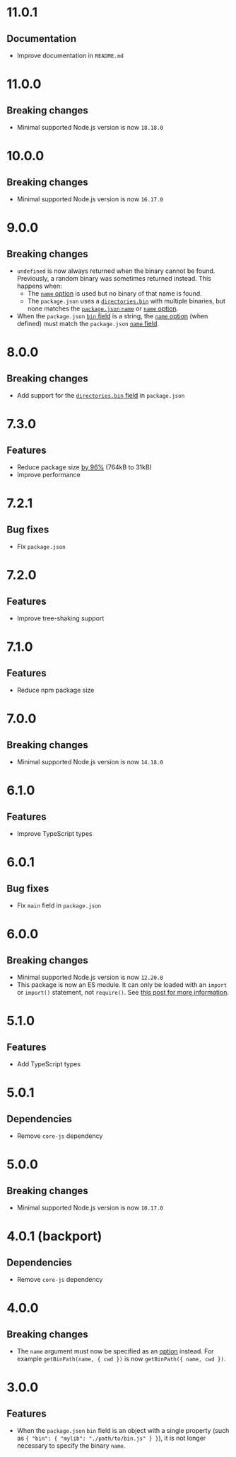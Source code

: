 # 11.0.1

## Documentation

- Improve documentation in `README.md`

# 11.0.0

## Breaking changes

- Minimal supported Node.js version is now `18.18.0`

# 10.0.0

## Breaking changes

- Minimal supported Node.js version is now `16.17.0`

# 9.0.0

## Breaking changes

- `undefined` is now always returned when the binary cannot be found.
  Previously, a random binary was sometimes returned instead. This happens when:
  - The [`name` option](https://github.com/ehmicky/get-bin-path#optionsname) is
    used but no binary of that name is found.
  - The `package.json` uses a
    [`directories.bin`](https://docs.npmjs.com/cli/v9/configuring-npm/package-json#directoriesbin)
    with multiple binaries, but none matches the
    [`package.json` `name`](https://docs.npmjs.com/cli/v9/configuring-npm/package-json#name)
    or [`name` option](https://github.com/ehmicky/get-bin-path#optionsname).
- When the `package.json`
  [`bin` field](https://docs.npmjs.com/cli/v9/configuring-npm/package-json#bin)
  is a string, the
  [`name` option](https://github.com/ehmicky/get-bin-path#optionsname) (when
  defined) must match the `package.json`
  [`name` field](https://docs.npmjs.com/cli/v9/configuring-npm/package-json#name).

# 8.0.0

## Breaking changes

- Add support for the
  [`directories.bin` field](https://docs.npmjs.com/cli/v9/configuring-npm/package-json#directoriesbin)
  in `package.json`

# 7.3.0

## Features

- Reduce package size
  [by 96%](https://packagephobia.com/result?p=get-bin-path@7.3.0) (764kB to
  31kB)
- Improve performance

# 7.2.1

## Bug fixes

- Fix `package.json`

# 7.2.0

## Features

- Improve tree-shaking support

# 7.1.0

## Features

- Reduce npm package size

# 7.0.0

## Breaking changes

- Minimal supported Node.js version is now `14.18.0`

# 6.1.0

## Features

- Improve TypeScript types

# 6.0.1

## Bug fixes

- Fix `main` field in `package.json`

# 6.0.0

## Breaking changes

- Minimal supported Node.js version is now `12.20.0`
- This package is now an ES module. It can only be loaded with an `import` or
  `import()` statement, not `require()`. See
  [this post for more information](https://gist.github.com/sindresorhus/a39789f98801d908bbc7ff3ecc99d99c).

# 5.1.0

## Features

- Add TypeScript types

# 5.0.1

## Dependencies

- Remove `core-js` dependency

# 5.0.0

## Breaking changes

- Minimal supported Node.js version is now `10.17.0`

# 4.0.1 (backport)

## Dependencies

- Remove `core-js` dependency

# 4.0.0

## Breaking changes

- The `name` argument must now be specified as an
  [option](https://github.com/ehmicky/get-bin-path/blob/main/README.md#optionsname)
  instead. For example `getBinPath(name, { cwd })` is now
  `getBinPath({ name, cwd })`.

# 3.0.0

## Features

- When the `package.json` `bin` field is an object with a single property (such
  as `{ "bin": { "mylib": "./path/to/bin.js" } }`), it is not longer necessary
  to specify the binary `name`.
